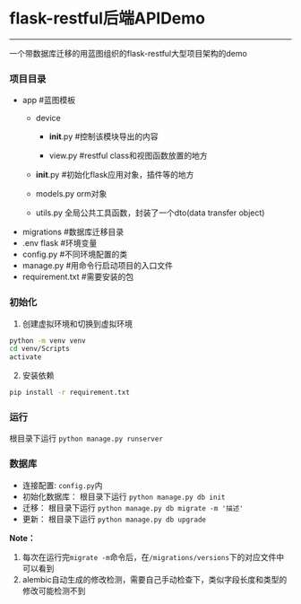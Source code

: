 # flask-restful后端APIDemo
---
一个带数据库迁移的用蓝图组织的flask-restful大型项目架构的demo

### 项目目录
- app #蓝图模板
  - device
    
    - __init__.py #控制该模块导出的内容 
    
    - view.py #restful class和视图函数放置的地方
  - __init__.py #初始化flask应用对象，插件等的地方
  - models.py orm对象
  - utils.py 全局公共工具函数，封装了一个dto(data transfer object)
- migrations #数据库迁移目录
- .env flask #环境变量
- config.py #不同环境配置的类
- manage.py #用命令行启动项目的入口文件
- requirement.txt #需要安装的包
### 初始化
  1. 创建虚拟环境和切换到虚拟环境
  ```bash
  python -m venv venv
  cd venv/Scripts
  activate
  ```
  2. 安装依赖
  ```bash
  pip install -r requirement.txt
  ```
### 运行
根目录下运行 `python manage.py runserver`

### 数据库

- 连接配置: `config.py`内
- 初始化数据库： 根目录下运行 `python manage.py db init`
- 迁移： 根目录下运行 `python manage.py db migrate -m '描述'`
- 更新： 根目录下运行 `python manage.py db upgrade`

**Note：**
1. 每次在运行完`migrate -m`命令后，在`/migrations/versions`下的对应文件中可以看到
2. alembic自动生成的修改检测，需要自己手动检查下，类似字段长度和类型的修改可能检测不到









